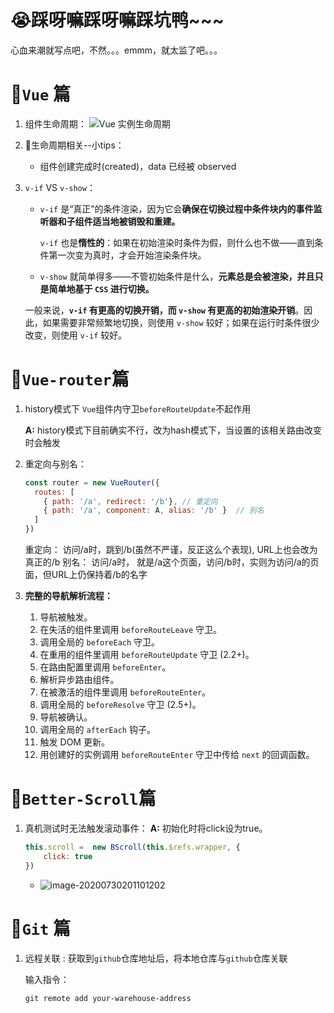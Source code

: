 # 😭踩呀嘛踩呀嘛踩坑鸭~~~

心血来潮就写点吧，不然。。。emmm，就太监了吧。。。











# 😬`Vue` 篇

1. 组件生命周期：
   ![Vue 实例生命周期](https://cn.vuejs.org/images/lifecycle.png)

2. 🙏生命周期相关--小tips：

   - 组件创建完成时(created)，data 已经被 observed

   

3. `v-if` VS `v-show`：

   - `v-if` 是“真正”的条件渲染，因为它会**确保在切换过程中条件块内的事件监听器和子组件适当地被销毁和重建。**

     `v-if` 也是**惰性的**：如果在初始渲染时条件为假，则什么也不做——直到条件第一次变为真时，才会开始渲染条件块。

   - `v-show` 就简单得多——不管初始条件是什么，**元素总是会被渲染，并且只是简单地基于 `CSS` 进行切换。**

   一般来说，**`v-if` 有更高的切换开销，而 `v-show` 有更高的初始渲染开销**。因此，如果需要非常频繁地切换，则使用 `v-show` 较好；如果在运行时条件很少改变，则使用 `v-if` 较好。





































# 🙏`Vue-router`篇

1. history模式下 `Vue`组件内守卫`beforeRouteUpdate`不起作用

   **A:**   history模式下目前确实不行，改为hash模式下，当设置的该相关路由改变时会触发
   
   
   
2. 重定向与别名：

   ```js
   const router = new VueRouter({
     routes: [
       { path: '/a', redirect: '/b'}, // 重定向
       { path: '/a', component: A, alias: '/b' }  // 别名
     ]
   })
   ```

   重定向： 访问/a时，跳到/b(虽然不严谨，反正这么个表现), URL上也会改为真正的/b
   别名： 访问/a时， 就是/a这个页面，访问/b时，实则为访问/a的页面，但URL上仍保持着/b的名字
   
   
   
3. **完整的导航解析流程：**

   1. 导航被触发。
   2. 在失活的组件里调用 `beforeRouteLeave` 守卫。
   3. 调用全局的 `beforeEach` 守卫。
   4. 在重用的组件里调用 `beforeRouteUpdate` 守卫 (2.2+)。
   5. 在路由配置里调用 `beforeEnter`。
   6. 解析异步路由组件。
   7. 在被激活的组件里调用 `beforeRouteEnter`。
   8. 调用全局的 `beforeResolve` 守卫 (2.5+)。
   9. 导航被确认。
   10. 调用全局的 `afterEach` 钩子。
   11. 触发 DOM 更新。
   12. 用创建好的实例调用 `beforeRouteEnter` 守卫中传给 `next` 的回调函数。













































# 💎`Better-Scroll`篇

1. 真机测试时无法触发滚动事件：
   **A:**    初始化时将click设为true。

   ```js
   this.scroll =  new BScroll(this.$refs.wrapper, {
       click: true
   })
   ```

   - ![image-20200730201101202](C:\Users\Samsara\AppData\Roaming\Typora\typora-user-images\image-20200730201101202.png)

































# 🔑`Git` 篇

1. 远程关联 :
   获取到`github`仓库地址后，将本地仓库与`github`仓库关联

   输入指令： 

   ```
   git remote add your-warehouse-address
   ```

   